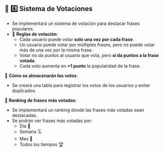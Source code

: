 
## 📌 **6️⃣ Sistema de Votaciones**

- Se implementará un sistema de votación para destacar frases populares.
- 📌 **Reglas de votación**:
  - Cada usuario puede votar **solo una vez por cada frase**.
  - Un usuario puede votar por múltiples frases, pero no puede votar más de una vez por la misma frase.
  - Votar no da puntos al usuario que vota, pero **sí da puntos a la frase votada**.
  - Cada voto aumenta en **+1 punto** la popularidad de la frase.

📌 **Cómo se almacenarán los votos**:
- Se creará una tabla para registrar los votos de los usuarios y evitar duplicados.

📌 **Ranking de frases más votadas**:
- Se implementará un ranking donde las frases más votadas sean destacadas.
- Se podrán ver frases más votadas por:
  - Día 📅
  - Semana 🗓
  - Mes 📆
  - Todos los tiempos 🏆